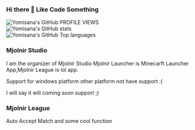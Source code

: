 ### Hi there 👋 Like Code Something
![Yomisana's GitHub PROFILE VIEWS](https://komarev.com/ghpvc/?username=Yomisana&color=grey&style=for-the-badge&label=PROFILE+VIEWS)  
![Yomisana's GitHub stats](https://github-readme-stats.vercel.app/api?username=Yomisana&show_icons=true&theme=react)  
![Yomisana's GitHub Top languages](https://github-readme-stats.vercel.app/api/top-langs/?username=Yomisana&layout=compact&theme=react)  

### Mjolnir Studio

I am the organizer of Mjolnir Studio Mjolnir Launcher is Minecarft Launcher App,Mjolnir League is lol app.

Support for windows platform other platform not have support :(

I will say it will coming soon support ;)

### Mjolnir League
Auto Accept Match and some cool function
